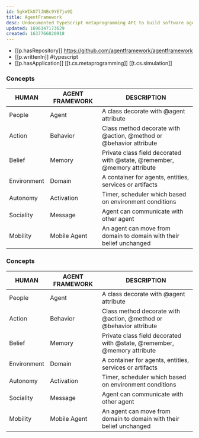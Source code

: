 ```yaml
---
id: 5gkWIkO7lJNBc9YE7jo9Q
title: AgentFramework
desc: Undocumented TypeScript metaprogramming API to build software agents
updated: 1696347173629
created: 1637766820918
---
```


- [[p.hasRepository]] https://github.com/agentframework/agentframework
- [[p.writtenIn]] #typescript
- [[p.hasApplication]] [[t.cs.metaprogramming]] [[t.cs.simulation]]

### Concepts

| HUMAN | AGENT FRAMEWORK | DESCRIPTION |
| --- | --- | --- |
| People | Agent | A class decorate with @agent attribute |
| Action | Behavior | Class method decorate with @action, @method or @behavior attribute |
| Belief | Memory | Private class field decorated with @state, @remember, @memory attribute |
| Environment | Domain | A container for agents, entities, services or artifacts |
| Autonomy | Activation | Timer, scheduler which based on environment conditions |
| Sociality | Message | Agent can communicate with other agent |
| Mobility | Mobile Agent | An agent can move from domain to domain with their belief unchanged |

### [](https://github.com/agentframework/agentframework#when-use-agent-framework)

### Concepts

| HUMAN | AGENT FRAMEWORK | DESCRIPTION |
| --- | --- | --- |
| People | Agent | A class decorate with @agent attribute |
| Action | Behavior | Class method decorate with @action, @method or @behavior attribute |
| Belief | Memory | Private class field decorated with @state, @remember, @memory attribute |
| Environment | Domain | A container for agents, entities, services or artifacts |
| Autonomy | Activation | Timer, scheduler which based on environment conditions |
| Sociality | Message | Agent can communicate with other agent |
| Mobility | Mobile Agent | An agent can move from domain to domain with their belief unchanged |

### [](https://github.com/agentframework/agentframework#when-use-agent-framework)